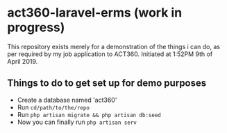 # act360-laravel-erms (work in progress)
This repository exists merely for a demonstration of the things i can do, as per required by my job application to ACT360. Initiated at 1:52PM 9th of April 2019.

## Things to do to get set up for demo purposes
* Create a database named 'act360'
* Run `cd/path/to/the/repo`
* Run `php artisan migrate && php artisan db:seed`
* Now you can finally run `php artisan serv`